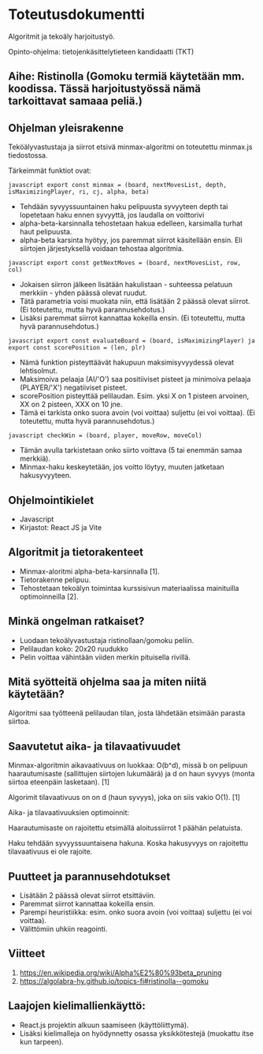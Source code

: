 # Toteutusdokumentti

Algoritmit ja tekoäly harjoitustyö.

Opinto-ohjelma: tietojenkäsittelytieteen kandidaatti (TKT)

## Aihe: Ristinolla (Gomoku termiä käytetään mm. koodissa. Tässä harjoitustyössä nämä tarkoittavat samaaa peliä.)

## Ohjelman yleisrakenne

Teköälyvastustaja ja siirrot etsivä minmax-algoritmi on toteutettu minmax.js tiedostossa. 

Tärkeimmät funktiot ovat:

```javascript export const minmax = (board, nextMovesList, depth, isMaximizingPlayer, ri, cj, alpha, beta)```
- Tehdään syvyyssuuntainen haku pelipuusta syvyyteen depth tai lopetetaan haku ennen syvyyttä, jos laudalla on voittorivi
- alpha-beta-karsinnalla tehostetaan hakua edelleen, karsimalla turhat haut pelipuusta.
- alpha-beta karsinta hyötyy, jos paremmat siirrot käsitellään ensin. Eli siirtojen järjestyksellä voidaan tehostaa algoritmia.

```javascript export const getNextMoves = (board, nextMovesList, row, col)```
- Jokaisen siirron jälkeen lisätään hakulistaan - suhteessa pelatuun merkkiin - yhden päässä olevat ruudut. 
- Tätä parametria voisi muokata niin, että lisätään 2 päässä olevat siirrot. (Ei toteutettu, mutta hyvä parannusehdotus.)
- Lisäksi paremmat siirrot kannattaa kokeilla ensin. (Ei toteutettu, mutta hyvä parannusehdotus.)

```javascript export const evaluateBoard = (board, isMaximizingPlayer) ja export const scorePosition = (len, plr)```
 - Nämä funktion pisteyttäävät hakupuun maksimisyvyydessä olevat lehtisolmut.
 - Maksimoiva pelaaja (AI/'O') saa positiiviset pisteet ja minimoiva pelaaja (PLAYER/'X') negatiiviset pisteet.
 - scorePosition pisteyttää pelilaudan. Esim. yksi X on 1 pisteen arvoinen, XX on 2 pisteen, XXX on 10 jne. 
 - Tämä ei tarkista onko suora avoin (voi voittaa) suljettu (ei voi voittaa). (Ei toteutettu, mutta hyvä parannusehdotus.)

```javascript checkWin = (board, player, moveRow, moveCol)```
 - Tämän avulla tarkistetaan onko siirto voittava (5 tai enemmän samaa merkkiä).
 - Minmax-haku keskeytetään, jos voitto löytyy, muuten jatketaan hakusyvyyteen.

## Ohjelmointikielet
- Javascript
- Kirjastot: React JS ja Vite

## Algoritmit ja tietorakenteet
- Minmax-aloritmi alpha-beta-karsinnalla [1].
- Tietorakenne pelipuu.
- Tehostetaan tekoälyn toimintaa kurssisivun materiaalissa mainituilla optimoinneilla [2].

## Minkä ongelman ratkaiset?
- Luodaan tekoälyvastustaja ristinollaan/gomoku peliin.
- Pelilaudan koko: 20x20 ruudukko
- Pelin voittaa vähintään viiden merkin pituisella rivillä.

## Mitä syötteitä ohjelma saa ja miten niitä käytetään? 
Algoritmi saa työtteenä pelilaudan tilan, josta lähdetään etsimään parasta siirtoa.

## Saavutetut aika- ja tilavaativuudet
Minmax-algoritmin aikavaativuus on luokkaa: O(b^d), missä b on pelipuun haarautumisaste (sallittujen siirtojen
lukumäärä) ja d on haun syvyys (monta siirtoa eteenpäin lasketaan). [1]

Algorimit tilavaativuus on on d (haun syvyys), joka on siis vakio O(1). [1]

Aika- ja tilavaativuuksien optimoinnit:

Haarautumisaste on rajoitettu etsimällä aloitussiirrot 1 päähän pelatuista. 

Haku tehdään syvyyssuuntaisena hakuna. Koska hakusyvyys on rajoitettu tilavaativuus ei ole rajoite.

## Puutteet ja parannusehdotukset
- Lisätään 2 päässä olevat siirrot etsittäviin. 
- Paremmat siirrot kannattaa kokeilla ensin.
- Parempi heuristiikka: esim. onko suora avoin (voi voittaa) suljettu (ei voi voittaa).
- Välittömiin uhkiin reagointi.

## Viitteet
1. https://en.wikipedia.org/wiki/Alpha%E2%80%93beta_pruning
2. https://algolabra-hy.github.io/topics-fi#ristinolla--gomoku

## Laajojen kielimallienkäyttö:
- React.js projektin alkuun saamiseen (käyttöliittymä).
- Lisäksi kielimalleja on hyödynnetty osassa yksikkötestejä (muokattu itse kun tarpeen). 